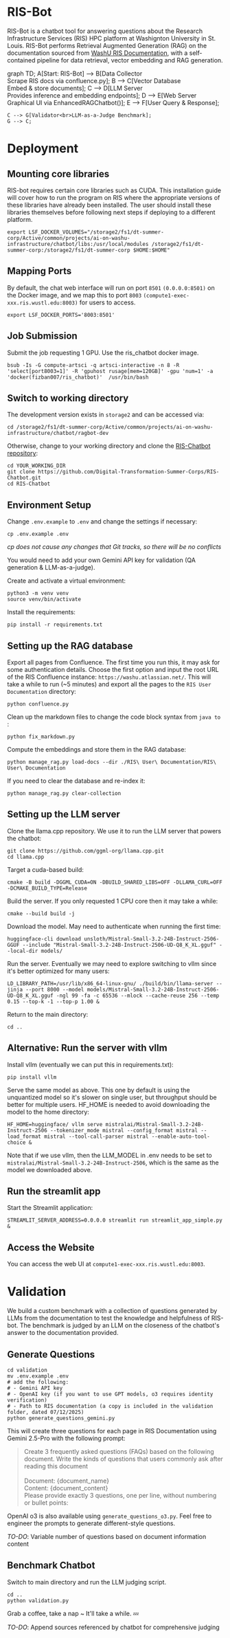 # RIS-Bot

RIS-Bot is a chatbot tool for answering questions about the Research Infrastructure Services (RIS) HPC platform at Washignton University in St. Louis. RIS-Bot performs Retrieval Augmented Generation (RAG) on the documentation sourced from [WashU RIS Documentation](https://docs.ris.wustl.edu), with a self-contained pipeline for data retrieval, vector embedding and RAG generation.

graph TD;
    A[Start: RIS-Bot] --> B[Data Collector<br>Scrape RIS docs via confluence.py];
    B --> C[Vector Database<br>Embed & store documents];
    C --> D[LLM Server<br>Provides inference and embedding endpoints];
    D --> E[Web Server<br>Graphical UI via EnhancedRAGChatbot()];
    E --> F[User Query & Response];

    C --> G[Validator<br>LLM-as-a-Judge Benchmark];
    G --> C;
    
# Deployment

## Mounting core libraries
RIS-bot requires certain core libraries such as CUDA. This installation guide will cover how to run the program on RIS where the appropriate versions of these libraries have already been installed. The user should install these libraries themselves before following next steps if deploying to a different platform.

```
export LSF_DOCKER_VOLUMES="/storage2/fs1/dt-summer-corp/Active/common/projects/ai-on-washu-infrastructure/chatbot/libs:/usr/local/modules /storage2/fs1/dt-summer-corp:/storage2/fs1/dt-summer-corp $HOME:$HOME"
```

## Mapping Ports
By default, the chat web interface will run on port `8501` `(0.0.0.0:8501)` on the Docker image, and we map this to port `8003` `(compute1-exec-xxx.ris.wustl.edu:8003)` for users to access.
 ```
 export LSF_DOCKER_PORTS='8003:8501'
 ```

## Job Submission
 Submit the job requesting 1 GPU. Use the ris_chatbot docker image.
 ```
 bsub -Is -G compute-artsci -q artsci-interactive -n 8 -R 'select[port8003=1]' -R 'gpuhost rusage[mem=120GB]' -gpu 'num=1' -a 'docker(fizban007/ris_chatbot)'  /usr/bin/bash
 ```

## Switch to working directory
The development version exists in `storage2` and can be accessed via:
```
cd /storage2/fs1/dt-summer-corp/Active/common/projects/ai-on-washu-infrastructure/chatbot/ragbot-dev
```

Otherwise, change to your working directory and clone the [RIS-Chatbot repository](https://github.com/Digital-Transformation-Summer-Corps/RIS-Chatbot):
```
cd YOUR_WORKING_DIR
git clone https://github.com/Digital-Transformation-Summer-Corps/RIS-Chatbot.git
cd RIS-Chatbot
```

## Environment Setup
Change `.env.example` to `.env` and change the settings if necessary:
```
cp .env.example .env
```

*cp does not cause any changes that Git tracks, so there will be no conflicts*

You would need to add your own Gemini API key for validation (QA generation & LLM-as-a-judge).

Create and activate a virtual environment:
```
python3 -m venv venv
source venv/bin/activate
```

Install the requirements:
```
pip install -r requirements.txt
```

## Setting up the RAG database
Export all pages from Confluence. The first time you run this, it may ask for some authentication details. Choose the first option and input the root URL of the RIS Confluence instance: `https://washu.atlassian.net/`. This will take a while to run (~5 minutes) and export all the pages to the `RIS User Documentation` directory:
```
python confluence.py
```

Clean up the markdown files to change the code block syntax from ```java to ```:
```
python fix_markdown.py
```

Compute the embeddings and store them in the RAG database:
```
python manage_rag.py load-docs --dir ./RIS\ User\ Documentation/RIS\ User\ Documentation
```

If you need to clear the database and re-index it:
```
python manage_rag.py clear-collection
```

## Setting up the LLM server
Clone the llama.cpp repository. We use it to run the LLM server that powers the chatbot:
```
git clone https://github.com/ggml-org/llama.cpp.git
cd llama.cpp
```

Target a cuda-based build:
```
cmake -B build -DGGML_CUDA=ON -DBUILD_SHARED_LIBS=OFF -DLLAMA_CURL=OFF -DCMAKE_BUILD_TYPE=Release
```

Build the server. If you only requested 1 CPU core then it may take a while:
```
cmake --build build -j
```

Download the model. May need to authenticate when running the first time:
```
huggingface-cli download unsloth/Mistral-Small-3.2-24B-Instruct-2506-GGUF --include "Mistral-Small-3.2-24B-Instruct-2506-UD-Q8_K_XL.gguf" --local-dir models/
```

Run the server. Eventually we may need to explore switching to vllm since it's better optimized for many users:
```
LD_LIBRARY_PATH=/usr/lib/x86_64-linux-gnu/ ./build/bin/llama-server --jinja --port 8000 --model models/Mistral-Small-3.2-24B-Instruct-2506-UD-Q8_K_XL.gguf -ngl 99 -fa -c 65536 --mlock --cache-reuse 256 --temp 0.15 --top-k -1 --top-p 1.00 &
```

Return to the main directory:
```
cd ..
```

## Alternative: Run the server with vllm
Install vllm (eventually we can put this in requirements.txt):
```
pip install vllm
```

Serve the same model as above. This one by default is using the unquantized model so it's slower on single user, but throughput should be better for multiple users. HF_HOME is needed to avoid downloading the model to the home directory:
```
HF_HOME=huggingface/ vllm serve mistralai/Mistral-Small-3.2-24B-Instruct-2506 --tokenizer_mode mistral --config_format mistral --load_format mistral --tool-call-parser mistral --enable-auto-tool-choice &
```

Note that if we use vllm, then the LLM_MODEL in .env needs to be set to `mistralai/Mistral-Small-3.2-24B-Instruct-2506`, which is the same as the model we downloaded above.

## Run the streamlit app
Start the Streamlit application:
```
STREAMLIT_SERVER_ADDRESS=0.0.0.0 streamlit run streamlit_app_simple.py &
```

## Access the Website
You can access the web UI at `compute1-exec-xxx.ris.wustl.edu:8003`.

# Validation
We build a custom benchmark with a collection of questions generated by LLMs from the documentation to test the knowledge and helpfulness of RIS-bot. The benchmark is judged by an LLM on the closeness of the chatbot's answer to the documentation provided.

## Generate Questions
```
cd validation
mv .env.example .env
# add the following:
# - Gemini API key
# - OpenAI key (if you want to use GPT models, o3 requires identity verification)
# - Path to RIS documentation (a copy is included in the validation folder, dated 07/12/2025)
python generate_questions_gemini.py
```
This will create three questions for each page in RIS Documentation using Gemini 2.5-Pro with the following prompt:
>Create 3 frequently asked questions (FAQs) based on the following document. Write the kinds of questions that users commonly ask after reading this document\
\
Document: {document_name}
\
Content: {document_content}
\
Please provide exactly 3 questions, one per line, without numbering or bullet points:

OpenAI o3 is also available using `generate_questions_o3.py`. Feel free to engineer the prompts to generate different-style questions.

*TO-DO*: Variable number of questions based on document information content

## Benchmark Chatbot
Switch to main directory and run the LLM judging script.
```
cd ..
python validation.py
```

Grab a coffee, take a nap ~ It'll take a while. 💤

*TO-DO*: Append sources referenced by chatbot for comprehensive judging 
